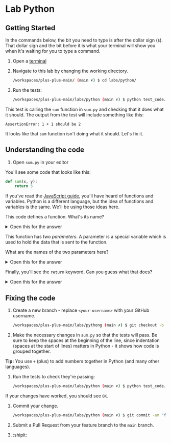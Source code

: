 # Lab Python

## Getting Started

In the commands below, the bit you need to type is after the dollar sign (`$`). That dollar sign and the bit before it is what your terminal will show you when it's waiting for you to type a command.

1. Open a [terminal](https://codechica.ca/guides/terminal.html)
1. Navigate to this lab by changing the working directory.

    ```bash
    /workspaces/plus-plus-main/ (main ✗) $ cd labs/python/
    ```

1. Run the tests:

    ```bash
    /workspaces/plus-plus-main/labs/python (main ✗) $ python test_code.py
    ```

This test is calling the `sum` function in `sum.py` and checking that it does what it should. The output from the test will include something like this:

```shell
AssertionError: 1 + 1 should be 2
```

It looks like that `sum` function isn't doing what it should. Let's fix it.

## Understanding the code

1. Open `sum.py` in your editor

You'll see some code that looks like this:

```python
def sum(x, y):
    return 5
```

If you've read the [JavaScript guide](https://codechica.ca/guides/javascript.html), you'll have heard of functions and variables. Python is a different language, but the idea of functions and variables is the same. We'll be using those ideas here.

This code defines a function. What's its name?

<details>
<summary>Open this for the answer</summary>

The function is called `sum`. The keyword `def` at the beginning means that a function is being `defined`.
</details>

This function has two _parameters_. A parameter is a special variable which is used to hold the data that is sent to the function.

What are the names of the two parameters here?

<details>
<summary>Open this for the answer</summary>

The parameters are `x` and `y`. Normally it's better to use more descriptive names for variables, but for simple code like this, `x` and `y` are fine.

Since our function is called `sum` and has two parameters, you could call it and provide it with its data by writing some code like this:

```python
sum(10, 20)
```

There's code like this in the tests.
</details>

Finally, you'll see the `return` keyword. Can you guess what that does?

<details>
<summary>Open this for the answer</summary>

`return` is used here to send a value back to the code which called the function. In this case, the function is called by the test and the test examines the value it gets back.
</details>

## Fixing the code

1. Create a new branch - replace `<your-username>` with your GitHub username.

    ```bash
    /workspaces/plus-plus-main/labs/pythong (main ✗) $ git checkout -b <your-username>-branch
    ```
1. Make the necessary changes in `sum.py` so that the tests will pass. Be sure to keep the spaces at the beginning of the line, since indentation (spaces at the start of lines) matters in Python - it shows how code is grouped together.

**Tip:** You use `+` (plus) to add numbers together in Python (and many other languages).

1. Run the tests to check they're passing:

    ```bash
    /workspaces/plus-plus-main/labs/python (main ✗) $ python test_code.py
    ```

If your changes have worked, you should see `OK`.

1. Commit your change.

    ```bash
    /workspaces/plus-plus-main/labs/python (main ✗) $ git commit -am "fix: make the sum function work"
    ```

1. Submit a Pull Request from your feature branch to the `main` branch.
1. :shipit:
